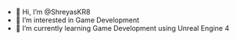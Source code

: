 - 👋 Hi, I’m @ShreyasKR8
- 👀 I’m interested in Game Development
- 🌱 I’m currently learning Game Development using Unreal Engine 4
<!-- 💞️ I’m looking to collaborate on ...>
- 📫 How to reach me skrravi08@gmail.com

<!---
ShreyasKR8/ShreyasKR8 is a ✨ special ✨ repository because its `README.md` (this file) appears on your GitHub profile.
You can click the Preview link to take a look at your changes.
--->
